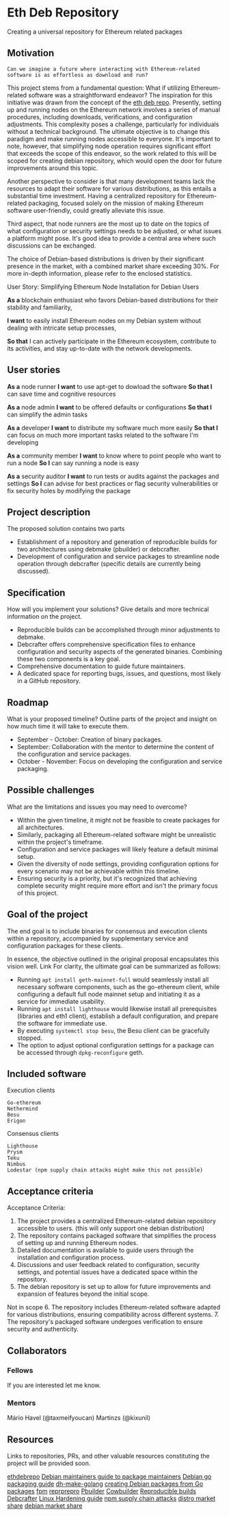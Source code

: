 # Eth Deb Repository

Creating a universal repository for Ethereum related packages

## Motivation

    Can we imagine a future where interacting with Ethereum-related software is as effortless as download and run?

This project stems from a fundamental question: What if utilizing Ethereum-related software was a straightforward endeavor? The inspiration for this initiative was drawn from the concept of the [eth deb repo](https://notes.ethereum.org/@MarioHavel/ethdebrepo). Presently, setting up and running nodes on the Ethereum network involves a series of manual procedures, including downloads, verifications, and configuration adjustments. This complexity poses a challenge, particularly for individuals without a technical background. The ultimate objective is to change this paradigm and make running nodes accessible to everyone. It's important to note, however, that simplifying node operation requires significant effort that exceeds the scope of this endeavor, so the work related to this will be scoped for creating debian repository, which would open the door for future improvements around this topic.

Another perspective to consider is that many development teams lack the resources to adapt their software for various distributions, as this entails a substantial time investment. Having a centralized repository for Ethereum-related packaging, focused solely on the mission of making Ethereum software user-friendly, could greatly alleviate this issue.

Third aspect, that node runners are the most up to date on the topics of what configuration or security settings needs to be adjusted, or what issues a platform might pose. It's good idea to provide a central area where such discussions can be exchanged.

The choice of Debian-based distributions is driven by their significant presence in the market, with a combined market share exceeding 30%. For more in-depth information, please refer to the enclosed statistics.

User Story: Simplifying Ethereum Node Installation for Debian Users

**As a** blockchain enthusiast who favors Debian-based distributions for their stability and familiarity,

**I want** to easily install Ethereum nodes on my Debian system without dealing with intricate setup processes,

**So that** I can actively participate in the Ethereum ecosystem, contribute to its activities, and stay up-to-date with the network developments.

## User stories

**As a** node runner
**I want** to use apt-get to dowload the software
**So that I** can save time and cognitive resources

**As a** node admin
**I want** to be offered defaults or configurations
**So that I** can simplify the admin tasks

**As a** developer
**I want** to distribute my software much more easily
**So that I** can focus on much more important tasks related to the software I'm developing

**As a** community member
**I want** to know where to point people who want to run a node
**So I** can say running a node is easy

**As a** security auditor
**I want** to run tests or audits against the packages and settings
**So I** can advise for best practices or flag security vulnerabilities or fix security holes by modifying the package

## Project description

The proposed solution contains two parts

- Establishment of a repository and generation of reproducible builds for two architectures using debmake (pbuilder) or debcrafter.
- Development of configuration and service packages to streamline node operation through debcrafter (specific details are currently being discussed).

## Specification

How will you implement your solutions? Give details and more technical information on the project.

- Reproducible builds can be accomplished through minor adjustments to debmake.
- Debcrafter offers comprehensive specification files to enhance configuration and security aspects of the generated binaries. Combining these two components is a key goal.
- Comprehensive documentation to guide future maintainers.
- A dedicated space for reporting bugs, issues, and questions, most likely in a GitHub repository.

## Roadmap

What is your proposed timeline? Outline parts of the project and insight on how much time it will take to execute them.

- September - October: Creation of binary packages.
- September: Collaboration with the mentor to determine the content of the configuration and service packages.
- October - November: Focus on developing the configuration and service packaging.

## Possible challenges

What are the limitations and issues you may need to overcome?

- Within the given timeline, it might not be feasible to create packages for all architectures.
- Similarly, packaging all Ethereum-related software might be unrealistic within the project's timeframe.
- Configuration and service packages will likely feature a default minimal setup.
- Given the diversity of node settings, providing configuration options for every scenario may not be achievable within this timeline.
- Ensuring security is a priority, but it's recognized that achieving complete security might require more effort and isn't the primary focus of this project.

## Goal of the project

The end goal is to include binaries for consensus and execution clients within a repository, accompanied by supplementary service and configuration packages for these clients.

In essence, the objective outlined in the original proposal encapsulates this vision well. Link
For clarity, the ultimate goal can be summarized as follows:

- Running `apt install geth-mainnet-full` would seamlessly install all necessary software components, such as the go-ethereum client, while configuring a default full node mainnet setup and initiating it as a service for immediate usability.
- Running `apt install lighthouse` would likewise install all prerequisites (libraries and eth1 client), establish a default configuration, and prepare the software for immediate use.
- By executing `systemctl stop besu`, the Besu client can be gracefully stopped.
- The option to adjust optional configuration settings for a package can be accessed through `dpkg-reconfigure` geth.

## Included software

Execution clients

    Go-ethereum
    Nethermind
    Besu
    Erigon

Consensus clients

    Lighthouse
    Prysm
    Teku
    Nimbus
    Lodestar (npm supply chain attacks might make this not possible)

## Acceptance criteria

Acceptance Criteria:

1. The project provides a centralized Ethereum-related debian repository accessible to users. (this will only support one debian distribution)
2. The repository contains packaged software that simplifies the process of setting up and running Ethereum nodes.
3. Detailed documentation is available to guide users through the installation and configuration process.
4. Discussions and user feedback related to configuration, security settings, and potential issues have a dedicated space within the repository.
5. The debian repository is set up to allow for future improvements and expansion of features beyond the initial scope.

Not in scope 6. The repository includes Ethereum-related software adapted for various distributions, ensuring compatibility across different systems. 7. The repository's packaged software undergoes verification to ensure security and authenticity.

## Collaborators

### Fellows

If you are interested let me know.

### Mentors

Mário Havel (@taxmeifyoucan) Martinzs (@kixunil)

## Resources

Links to repositories, PRs, and other valuable resources constituting the project will be provided soon.

[ethdebrepo](https://notes.ethereum.org/@MarioHavel/ethdebrepo)
[Debian maintainers guide to package maintainers](kixunil)
[Debian go packaging guide](https://go-team.pages.debian.net/packaging.html)
[dh-make-golang](https://github.com/Debian/dh-make-golang)
[creating Debian packages from Go packages](https://people.debian.org/~stapelberg/2015/07/27/dh-make-golang.html)
[fpm](https://fpm.readthedocs.io/en/latest/packages/deb.html)
[reprprepro](https://wikitech.wikimedia.org/wiki/Reprepro)
[Pbuilder](https://wiki.ubuntu.com/PbuilderHowto)
[Cowbuilder](https://wiki.debian.org/cowbuilder)
[Reproducible builds](https://reproducible-builds.org/docs/)
[Debcrafter](https://github.com/Kixunil/debcrafter)
[Linux Hardening guide](https://madaidans-insecurities.github.io/guides/linux-hardening.html)
[npm supply chain attacks](https://hackaday.com/2021/10/22/supply-chain-attack-npm-library-used-by-facebook-and-others-was-compromised/)
[distro market share](https://survey.stackoverflow.co/2023/?ref=itsfoss.com#technology)
[debian market share](https://www.datanyze.com/market-share/operating-systems--443/debian-market-share)
